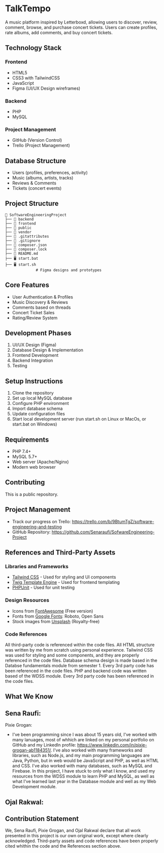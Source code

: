 # TalkTempo 

A music platform inspired by Letterboxd, allowing users to discover, review, comment, browse, and purchase concert tickets. Users can create profiles, rate albums, add comments, and buy concert tickets.

## Technology Stack

### Frontend
- HTML5
- CSS3 with TailwindCSS
- JavaScript
- Figma (UI/UX Design wireframes)

### Backend
- PHP
- MySQL

### Project Management
- GitHub (Version Control)
- Trello (Project Management)

## Database Structure
- Users (profiles, preferences, activity)
- Music (albums, artists, tracks)
- Reviews & Comments
- Tickets (concert events)

## Project Structure
```
📂 SoftwareEngineeringProject
├── 📂 backend
├── 📂 frontend
├── 📂 public
├── 📂 vendor
├── 📄 .gitattributes
├── 📄 .gitignore
├── 📄 composer.json
├── 📄 composer.lock
├── 📄 README.md
├── 🖥️ start.bat
├── 🖥️ start.sh
              # Figma designs and prototypes
```

## Core Features
- User Authentication & Profiles
- Music Discovery & Reviews
- Comments based on threads
- Concert Ticket Sales
- Rating/Review System

## Development Phases
1. UI/UX Design (Figma)
2. Database Design & Implementation
3. Frontend Development
4. Backend Integration
5. Testing 

## Setup Instructions
1. Clone the repository
2. Set up local MySQL database
3. Configure PHP environment
4. Import database schema
5. Update configuration files
6. Start local development server (run start.sh on Linux or MacOs, or start.bat on Windows)

## Requirements
- PHP 7.4+
- MySQL 5.7+
- Web server (Apache/Nginx)
- Modern web browser

## Contributing
This is a public repository.

## Project Management
- Track our progress on Trello: https://trello.com/b/9BtumTgZ/software-engineering-and-testing
- GitHub Repository: https://github.com/Senaraufi/SofwareEngineering-Project

## References and Third-Party Assets

### Libraries and Frameworks
- [Tailwind CSS](https://tailwindcss.com/) - Used for styling and UI components
- [Twig Template Engine](https://twig.symfony.com/) - Used for frontend templating
- [PHPUnit](https://phpunit.de/) - Used for unit testing

### Design Resources
- Icons from [FontAwesome](https://fontawesome.com/) (Free version)
- Fonts from [Google Fonts](https://fonts.google.com/): Roboto, Open Sans
- Stock images from [Unsplash](https://unsplash.com/) (Royalty-free)

### Code References
All third-party code is referenced within the code files.
All HTML structure was written by me from scratch using personal experience.
Tailwind CSS was used for styling and some components, and they are properly referenced in the code files.
Database schema design is made based in the Databse fundamentals module from semester 1. Every 3rd party code has been referenced in the code files.
PHP and backend code was written based of the WDSS module. Every 3rd party code has been referenced in the code files.

## What We Know
Sena Raufi: 
- 

Pixie Grogan: 
- I've been programming since I was about 15 years old, I've worked with many lanuages, most of whhich are linked on my personal portfolio on GitHub and my LinkedIn profile: https://www.linkedin.com/in/pixie-grogan-ab1184351/. I've also worked with many frameworks and libraries, such as Node.js, and my main programming languages are Java, Python, but in web would be JavaScript and PHP, as well as HTML and CSS. I've also worked with many databases, such as MySQL and Firebase. In this project, I have stuck to only what I know, and used my resources from the WDSS module to learn PHP and MySQL, as well as what I've learned last year in the Database module and well as my Web Development module.


Ojal Rakwal: 
- 


## Contribution Statement

We, Sena Raufi, Pixie Grogan, and Ojal Rakwal declare that all work presented in this project is our own original work, except where clearly acknowledged. Third-party assets and code references have been properly cited whithin the code and the References section above.

